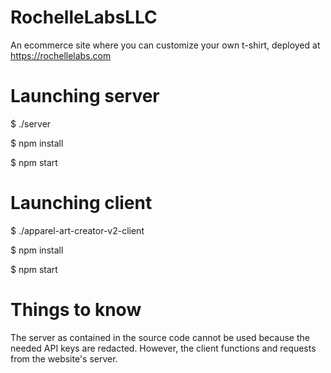 # RochelleLabsLLC
An ecommerce site where you can customize your own t-shirt, deployed at https://rochellelabs.com

# Launching server
$ ./server

$ npm install

$ npm start

# Launching client
$ ./apparel-art-creator-v2-client

$ npm install

$ npm start

# Things to know
The server as contained in the source code cannot be used because the needed API keys are redacted. However, the client functions and requests from the website's server.
